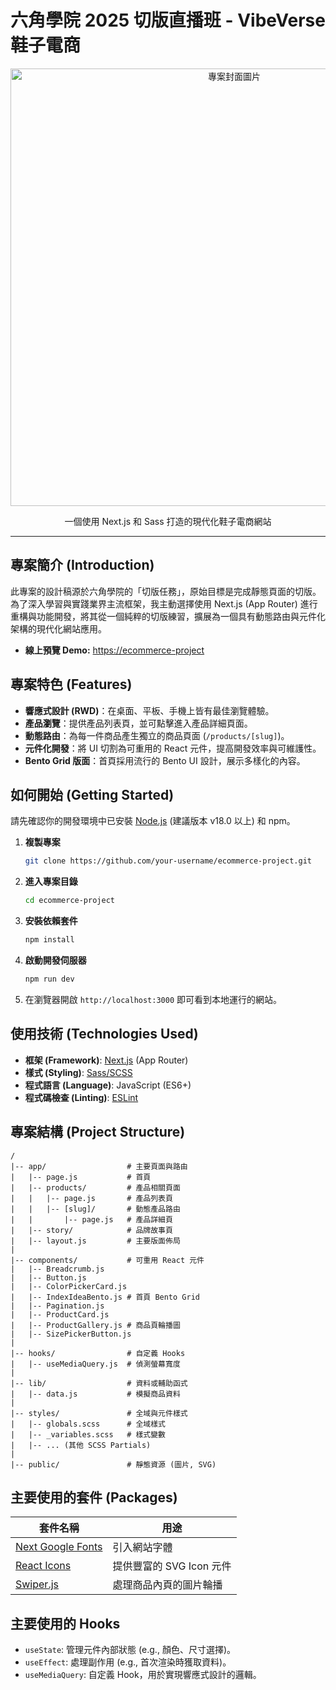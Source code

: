 # 六角學院 2025 切版直播班 - VibeVerse 鞋子電商

<p align="center">
  <img src="https://firebasestorage.googleapis.com/v0/b/mobaocoffee.appspot.com/o/%E8%9E%A2%E5%B9%95%E6%93%B7%E5%8F%96%E7%95%AB%E9%9D%A2%202025-08-01%20193549.png?alt=media&token=13cccbd3-6105-44b4-aef4-5546bf5a5c0a" alt="專案封面圖片" width="700">
</p>

<p align="center">
  一個使用 Next.js 和 Sass 打造的現代化鞋子電商網站
</p>

---

## 專案簡介 (Introduction)

此專案的設計稿源於六角學院的「切版任務」，原始目標是完成靜態頁面的切版。為了深入學習與實踐業界主流框架，我主動選擇使用 Next.js (App Router) 進行重構與功能開發，將其從一個純粹的切版練習，擴展為一個具有動態路由與元件化架構的現代化網站應用。

-   **線上預覽 Demo:** [https://ecommerce-project](https://ecommerce-project-alpha-jade.vercel.app/)

## 專案特色 (Features)

*   **響應式設計 (RWD)**：在桌面、平板、手機上皆有最佳瀏覽體驗。
*   **產品瀏覽**：提供產品列表頁，並可點擊進入產品詳細頁面。
*   **動態路由**：為每一件商品產生獨立的商品頁面 (`/products/[slug]`)。
*   **元件化開發**：將 UI 切割為可重用的 React 元件，提高開發效率與可維護性。
*   **Bento Grid 版面**：首頁採用流行的 Bento UI 設計，展示多樣化的內容。

## 如何開始 (Getting Started)

請先確認你的開發環境中已安裝 [Node.js](https://nodejs.org/) (建議版本 v18.0 以上) 和 npm。

1.  **複製專案**
    ```bash
    git clone https://github.com/your-username/ecommerce-project.git
    ```

2.  **進入專案目錄**
    ```bash
    cd ecommerce-project
    ```

3.  **安裝依賴套件**
    ```bash
    npm install
    ```

4.  **啟動開發伺服器**
    ```bash
    npm run dev
    ```

5.  在瀏覽器開啟 `http://localhost:3000` 即可看到本地運行的網站。

## 使用技術 (Technologies Used)

*   **框架 (Framework)**: [Next.js](https://nextjs.org/) (App Router)
*   **樣式 (Styling)**: [Sass/SCSS](https://sass-lang.com/)
*   **程式語言 (Language)**: JavaScript (ES6+)
*   **程式碼檢查 (Linting)**: [ESLint](https://eslint.org/)

## 專案結構 (Project Structure)

```
/
|-- app/                  # 主要頁面與路由
|   |-- page.js           # 首頁
|   |-- products/         # 產品相關頁面
|   |   |-- page.js       # 產品列表頁
|   |   |-- [slug]/       # 動態產品路由
|   |       |-- page.js   # 產品詳細頁
|   |-- story/            # 品牌故事頁
|   |-- layout.js         # 主要版面佈局
|
|-- components/           # 可重用 React 元件
|   |-- Breadcrumb.js
|   |-- Button.js
|   |-- ColorPickerCard.js
|   |-- IndexIdeaBento.js # 首頁 Bento Grid
|   |-- Pagination.js
|   |-- ProductCard.js
|   |-- ProductGallery.js # 商品頁輪播圖
|   |-- SizePickerButton.js
|
|-- hooks/                # 自定義 Hooks
|   |-- useMediaQuery.js  # 偵測螢幕寬度
|
|-- lib/                  # 資料或輔助函式
|   |-- data.js           # 模擬商品資料
|
|-- styles/               # 全域與元件樣式
|   |-- globals.scss      # 全域樣式
|   |-- _variables.scss   # 樣式變數
|   |-- ... (其他 SCSS Partials)
|
|-- public/               # 靜態資源 (圖片, SVG)
```

## 主要使用的套件 (Packages)

| 套件名稱                                                     | 用途                               |
| ------------------------------------------------------------ | ---------------------------------- |
| [Next Google Fonts](https://fonts.google.com/)               | 引入網站字體                       |
| [React Icons](https://react-icons.github.io/react-icons/)    | 提供豐富的 SVG Icon 元件           |
| [Swiper.js](https://swiperjs.com/)                           | 處理商品內頁的圖片輪播             |

## 主要使用的 Hooks

*   `useState`: 管理元件內部狀態 (e.g., 顏色、尺寸選擇)。
*   `useEffect`: 處理副作用 (e.g., 首次渲染時獲取資料)。
*   `useMediaQuery`: 自定義 Hook，用於實現響應式設計的邏輯。

